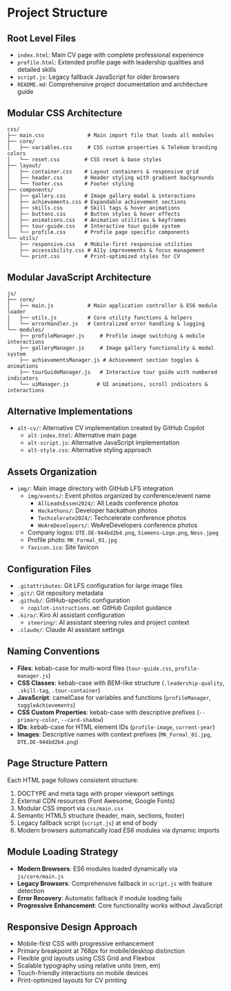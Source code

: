 # Project Structure

## Root Level Files
- `index.html`: Main CV page with complete professional experience
- `profile.html`: Extended profile page with leadership qualities and detailed skills
- `script.js`: Legacy fallback JavaScript for older browsers
- `README.md`: Comprehensive project documentation and architecture guide

## Modular CSS Architecture
```
css/
├── main.css              # Main import file that loads all modules
├── core/
│   ├── variables.css     # CSS custom properties & Telekom branding colors
│   └── reset.css        # CSS reset & base styles
├── layout/
│   ├── container.css    # Layout containers & responsive grid
│   ├── header.css       # Header styling with gradient backgrounds
│   └── footer.css       # Footer styling
├── components/
│   ├── gallery.css      # Image gallery modal & interactions
│   ├── achievements.css # Expandable achievement sections
│   ├── skills.css       # Skill tags & hover animations
│   ├── buttons.css      # Button styles & hover effects
│   ├── animations.css   # Animation utilities & keyframes
│   ├── tour-guide.css   # Interactive tour guide system
│   └── profile.css      # Profile page specific components
└── utils/
    ├── responsive.css   # Mobile-first responsive utilities
    ├── accessibility.css # A11y improvements & focus management
    └── print.css        # Print-optimized styles for CV
```

## Modular JavaScript Architecture
```
js/
├── core/
│   ├── main.js           # Main application controller & ES6 module loader
│   ├── utils.js          # Core utility functions & helpers
│   └── errorHandler.js   # Centralized error handling & logging
└── modules/
    ├── profileManager.js     # Profile image switching & mobile interactions
    ├── galleryManager.js     # Image gallery functionality & modal system
    ├── achievementsManager.js # Achievement section toggles & animations
    ├── tourGuideManager.js   # Interactive tour guide with numbered indicators
    └── uiManager.js         # UI animations, scroll indicators & interactions
```

## Alternative Implementations
- `alt-cv/`: Alternative CV implementation created by GitHub Copilot
  - `alt-index.html`: Alternative main page
  - `alt-script.js`: Alternative JavaScript implementation
  - `alt-style.css`: Alternative styling approach

## Assets Organization
- `img/`: Main image directory with GitHub LFS integration
  - `img/events/`: Event photos organized by conference/event name
    - `AllLeadsEssen2024/`: All Leads conference photos
    - `Hackathons/`: Developer hackathon photos
    - `Techcelerate2024/`: Techcelerate conference photos
    - `WeAreDevelopers/`: WeAreDevelopers conference photos
  - Company logos: `DTE.DE-944bd2b4.png`, `Siemens-Logo.png`, `Ness.jpeg`
  - Profile photo: `MK_Formal_01.jpg`
  - `favicon.ico`: Site favicon

## Configuration Files
- `.gitattributes`: Git LFS configuration for large image files
- `.git/`: Git repository metadata
- `.github/`: GitHub-specific configuration
  - `copilot-instructions.md`: GitHub Copilot guidance
- `.kiro/`: Kiro AI assistant configuration
  - `steering/`: AI assistant steering rules and project context
- `.claude/`: Claude AI assistant settings

## Naming Conventions
- **Files**: kebab-case for multi-word files (`tour-guide.css`, `profile-manager.js`)
- **CSS Classes**: kebab-case with BEM-like structure (`.leadership-quality`, `.skill-tag`, `.tour-container`)
- **JavaScript**: camelCase for variables and functions (`profileManager`, `toggleAchievements`)
- **CSS Custom Properties**: kebab-case with descriptive prefixes (`--primary-color`, `--card-shadow`)
- **IDs**: kebab-case for HTML element IDs (`profile-image`, `current-year`)
- **Images**: Descriptive names with context prefixes (`MK_Formal_01.jpg`, `DTE.DE-944bd2b4.png`)

## Page Structure Pattern
Each HTML page follows consistent structure:
1. DOCTYPE and meta tags with proper viewport settings
2. External CDN resources (Font Awesome, Google Fonts)
3. Modular CSS import via `css/main.css`
4. Semantic HTML5 structure (header, main, sections, footer)
5. Legacy fallback script (`script.js`) at end of body
6. Modern browsers automatically load ES6 modules via dynamic imports

## Module Loading Strategy
- **Modern Browsers**: ES6 modules loaded dynamically via `js/core/main.js`
- **Legacy Browsers**: Comprehensive fallback in `script.js` with feature detection
- **Error Recovery**: Automatic fallback if module loading fails
- **Progressive Enhancement**: Core functionality works without JavaScript

## Responsive Design Approach
- Mobile-first CSS with progressive enhancement
- Primary breakpoint at 768px for mobile/desktop distinction
- Flexible grid layouts using CSS Grid and Flexbox
- Scalable typography using relative units (rem, em)
- Touch-friendly interactions on mobile devices
- Print-optimized layouts for CV printing